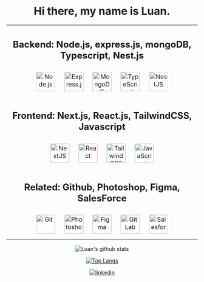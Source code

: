 <div align="center">
  <h1>
    Hi there, my name is Luan.
  </h1>

  <table>
    <td valign="top" align="center">
      <div align="center">
        <h2> Backend: Node.js, express.js, mongoDB, Typescript, Nest.js </h2>
        <a href="https://nodejs.org/" target="_blank"><img style="margin: 10px"
            src="https://nodejs.org/static/images/logos/nodejs-green.png" alt="Node.js"
            height="50" /></a>
        <a href="https://expressjs.com/" target="_blank"><img style="margin: 10px"
            src="https://www.guayerd.com/wp-content/uploads//2021/04/expressjs-logo.svg" alt="Express.js"
            height="50" /></a>
        <a href="https://www.mongodb.com/" target="_blank"><img style="margin: 10px"
            src="https://profilinator.rishav.dev/skills-assets/mongodb-original-wordmark.svg" alt="MongoDB"
            height="50" /></a>
        <a href="https://www.typescriptlang.org/" target="_blank"><img style="margin: 10px"
            src="https://profilinator.rishav.dev/skills-assets/typescript-original.svg" alt="TypeScript"
            height="50" /></a>
        <a href="https://nestjs.com/" target="_blank"><img style="margin: 10px"
            src="https://profilinator.rishav.dev/skills-assets/nestjs.svg" alt="NestJS" height="50" /></a>
      </div>
    </td>
    </tr>
    <tr>
      <td valign="top" align="center">
        <h2> Frontend: Next.js, React.js, TailwindCSS, Javascript </h2>
        <div align="center">
          <a href="https://nextjs.org/" target="_blank"><img style="margin: 10px"
              src="https://profilinator.rishav.dev/skills-assets/nextjs.png" alt="NextJS" height="50" /></a>
          <a href="https://reactjs.org/" target="_blank"><img style="margin: 10px"
              src="https://profilinator.rishav.dev/skills-assets/react-original-wordmark.svg" alt="React"
              height="50" /></a>
          <a href="https://www.tailwindcss.com/" target="_blank"><img style="margin: 10px"
              src="https://profilinator.rishav.dev/skills-assets/tailwindcss.svg" alt="Tailwind CSS" height="50" /></a>
          <a href="https://www.javascript.com/" target="_blank"><img style="margin: 10px"
              src="https://profilinator.rishav.dev/skills-assets/javascript-original.svg" alt="JavaScript"
              height="50" /></a>
        </div>
      </td>
    </tr>
    <tr>
    <tr>
      <td valign="top" align="center">
        <h2> Related: Github, Photoshop, Figma, SalesForce </h2>
        <div align="center">
          <a href="https://github.com/" target="_blank"><img style="margin: 10px"
              src="https://profilinator.rishav.dev/skills-assets/git-scm-icon.svg" alt="Git" height="50" /></a>
          <a href="https://www.adobe.com/in/products/photoshop.html" target="_blank"><img style="margin: 10px"
              src="https://profilinator.rishav.dev/skills-assets/photoshop-plain.svg" alt="Photoshop" height="50" /></a>
          <a href="https://www.figma.com/" target="_blank"><img style="margin: 10px"
              src="https://profilinator.rishav.dev/skills-assets/figma-icon.svg" alt="Figma" height="50" /></a>
          <a href="https://about.gitlab.com/" target="_blank"><img style="margin: 10px"
              src="https://profilinator.rishav.dev/skills-assets/gitlab.svg" alt="GitLab" height="50" /></a>
          <a href="https://www.salesforce.com/in/" target="_blank"><img style="margin: 10px"
              src="https://profilinator.rishav.dev/skills-assets/salesforce.png" alt="Salesforce" height="50" /></a>
        </div>
      </td>
    </tr>
  </table>
  
  ![Luan's github stats](https://github-readme-stats.vercel.app/api?username=troyaks1&show_icons=true&theme=tokyonight)
  
  [![Top Langs](https://github-readme-stats.vercel.app/api/top-langs/?username=troyaks1&show_icons=true&theme=tokyonight)](https://github.com/troyaks1/github-readme-stats)

  <a href="https://www.linkedin.com/in/luangabriel/" target="_blank">
    <img src=https://img.shields.io/badge/linkedin-%231E77B5.svg?&style=for-the-badge&logo=linkedin&logoColor=white
      alt=linkedin style="margin-bottom: 5px;" />
  </a>

</div>


<!--
**troyaks1/troyaks1** is a ✨ _special_ ✨ repository because its `README.md` (this file) appears on your GitHub profile.

Here are some ideas to get you started:

- 🔭 I’m currently working on ...
- 🌱 I’m currently learning ...
- 👯 I’m looking to collaborate on ...
- 🤔 I’m looking for help with ...
- 💬 Ask me about ...
- 📫 How to reach me: ...
- 😄 Pronouns: ...
- ⚡ Fun fact: ...
-->

